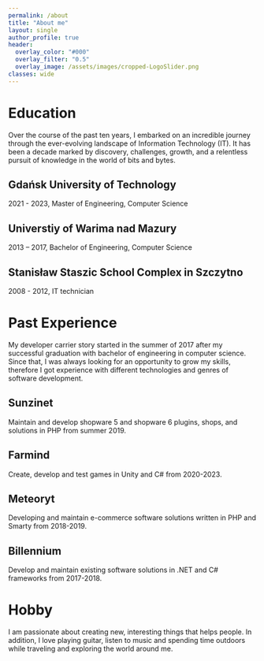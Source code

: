 ```yaml
---
permalink: /about
title: "About me"
layout: single
author_profile: true
header:
  overlay_color: "#000"
  overlay_filter: "0.5"
  overlay_image: /assets/images/cropped-LogoSlider.png
classes: wide
---
```


# Education

Over the course of the past ten years, I embarked on an incredible journey through the ever-evolving landscape of Information Technology (IT). It has been a decade marked by discovery, challenges, growth, and a relentless pursuit of knowledge in the world of bits and bytes.

## Gdańsk University of Technology
 2021 - 2023, Master of Engineering, Computer Science

## Universtiy of Warima nad Mazury
2013 – 2017, Bachelor of Engineering, Computer Science

## Stanisław Staszic School Complex in Szczytno 
2008 - 2012, IT technician

# Past Experience

My developer carrier story started in the summer of 2017 after my successful graduation with bachelor of engineering in computer science. Since that, I was always looking for an opportunity to grow my skills, therefore I got experience with different technologies and genres of software development.

## Sunzinet
Maintain and develop shopware 5 and shopware 6 plugins, shops, and solutions in PHP from summer 2019.

## Farmind
Create, develop and test games in Unity and C# from 2020-2023.

## Meteoryt
Developing and maintain e-commerce software solutions written in PHP and Smarty from 2018-2019.

## Billennium
Develop and maintain existing software solutions in .NET and C# frameworks from 2017-2018.

# Hobby 

I am passionate about creating new, interesting things that helps people. In addition, I love playing guitar, listen to music and spending time outdoors while traveling and exploring the world around me.